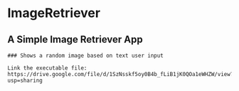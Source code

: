 # ImageRetriever

  ## A Simple Image Retriever App 

    ### Shows a random image based on text user input
    
    Link the executable file: https://drive.google.com/file/d/1SzNsskf5oy0B4b_fLiB1jK0QOa1eWHZW/view?usp=sharing
